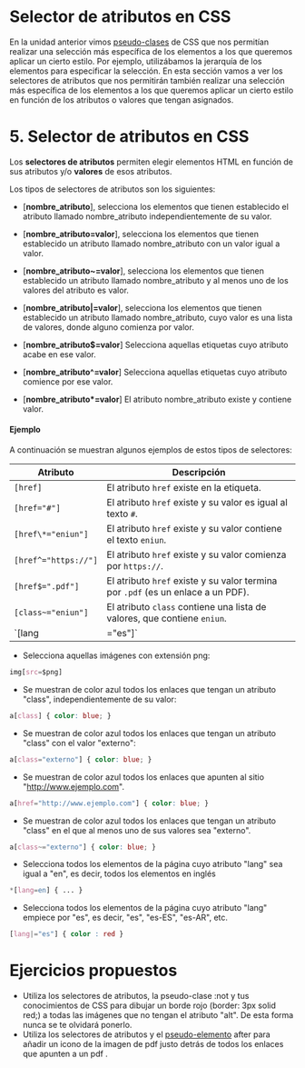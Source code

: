 # **Selector de atributos en CSS**

En la unidad anterior vimos [pseudo-clases](https://github.com/Sergio-Rey-Personal/DIW/blob/master/UD03_Disenyo_y_maquetacion_web_con_HTML5_y_CSS3/UD03_30_PseudoClasesPsaudoElementosCSS.md) de CSS que nos permitían realizar una selección más específica de los elementos a los que queremos aplicar un cierto estilo. Por ejemplo, utilizábamos la jerarquía de los elementos para especificar la selección. En esta sección vamos a ver los selectores de atributos que nos permitirán también realizar una selección más específica de los elementos a los que queremos aplicar un cierto estilo en función de los atributos o valores que tengan asignados.

# 5. Selector de atributos en CSS

Los **selectores de atributos** permiten elegir elementos HTML en función de sus atributos y/o **valores** de esos atributos.

Los tipos de selectores de atributos son los siguientes:

-   [**nombre_atributo**], selecciona los elementos que tienen establecido el atributo llamado nombre_atributo independientemente de su valor. 

-   [**nombre_atributo=valor**], selecciona los elementos que tienen establecido un atributo llamado nombre_atributo con un valor igual a valor.

-   [**nombre_atributo~=valor**], selecciona los elementos que tienen establecido un atributo llamado nombre_atributo y al menos uno de los valores del atributo es valor.

-   [**nombre_atributo|=valor**], selecciona los elementos que tienen establecido un atributo llamado nombre_atributo, cuyo valor es una lista de valores, donde alguno comienza por valor.

-   [**nombre_atributo$=valor**] Selecciona aquellas etiquetas cuyo atributo acabe en ese valor.

-   [**nombre_atributo^=valor**] Selecciona aquellas etiquetas cuyo atributo comience por ese valor.

-   [**nombre_atributo\*=valor**] El atributo nombre_atributo existe y contiene valor.

#### Ejemplo

A continuación se muestran algunos ejemplos de estos tipos de selectores:

| Atributo | Descripción |
| --- | --- |
| `[href]` | El atributo `href` existe en la etiqueta. |
| `[href="#"]` | El atributo `href` existe y su valor es igual al texto `#`. |
| `[href\*="eniun"]` | El atributo `href` existe y su valor contiene el texto `eniun`. |
| `[href^="https://"]` | El atributo `href` existe y su valor comienza por `https://`. |
| `[href$=".pdf"]` | El atributo `href` existe y su valor termina por `.pdf` (es un enlace a un PDF). |
| `[class~="eniun"]` | El atributo `class` contiene una lista de valores, que contiene `eniun`. |
| `[lang|="es"]` | El atributo `lang` contiene una lista de valores, donde alguno empieza por `es-`. |

* Selecciona aquellas imágenes con extensión png:

```css
img[src=$png]						
```

* Se muestran de color azul todos los enlaces que tengan un atributo "class", independientemente de su valor:

```css
a[class] { color: blue; }
```

* Se muestran de color azul todos los enlaces que tengan un atributo "class" con el valor "externo":

```css
a[class="externo"] { color: blue; }
```

* Se muestran de color azul todos los enlaces que apunten al sitio "http://www.ejemplo.com".

```css
a[href="http://www.ejemplo.com"] { color: blue; }
```

* Se muestran de color azul todos los enlaces que tengan un atributo "class" en el que al menos uno de sus valores sea "externo". 

```css
a[class~="externo"] { color: blue; }
```

* Selecciona todos los elementos de la página cuyo atributo "lang" sea igual a "en", es decir, todos los elementos en inglés 

```css
*[lang=en] { ... }
```

* Selecciona todos los elementos de la página cuyo atributo "lang" empiece por "es", es decir, "es", "es-ES", "es-AR", etc. 

```css
[lang|="es"] { color : red }
```

# Ejercicios propuestos

-   Utiliza los selectores de atributos, la pseudo-clase :not y tus conocimientos de CSS para dibujar un borde rojo (border: 3px solid red;) a todas las imágenes que no tengan el atributo "alt". De esta forma nunca se te olvidará ponerlo.
-   Utiliza los selectores de atributos y el [pseudo-elemento](https://github.com/Sergio-Rey-Personal/DIW/blob/master/UD03_Disenyo_y_maquetacion_web_con_HTML5_y_CSS3/UD03_30_PseudoClasesPsaudoElementosCSS.md) after para añadir un icono de la imagen de pdf justo detrás de todos los enlaces que apunten a un pdf .